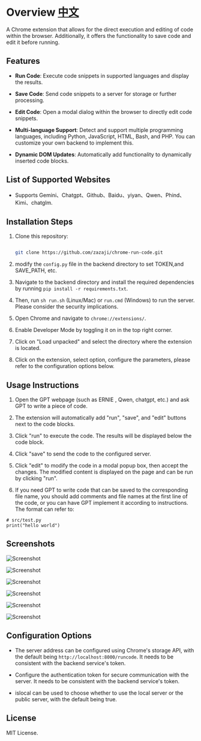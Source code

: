 # Overview [中文](readme_CN.md)

A Chrome extension that allows for the direct execution and editing of code within the browser. Additionally, it offers the functionality to save code and edit it before running.

## Features

- **Run Code**: Execute code snippets in supported languages and display the results.

- **Save Code**: Send code snippets to a server for storage or further processing.

- **Edit Code**: Open a modal dialog within the browser to directly edit code snippets.

- **Multi-language Support**: Detect and support multiple programming languages, including Python, JavaScript, HTML, Bash, and PHP. You can customize your own backend to implement this.

- **Dynamic DOM Updates**: Automatically add functionality to dynamically inserted code blocks.

## List of Supported Websites

- Supports Gemini、Chatgpt、Github、Baidu、yiyan、Qwen、Phind、Kimi、chatglm.

## Installation Steps

1. Clone this repository:

   ```bash

   git clone https://github.com/zazaji/chrome-run-code.git

   ```

2. modify the `config.py` file in the backend directory to set TOKEN,and SAVE_PATH, etc.

3. Navigate to the backend directory and install the required dependencies by running `pip install -r requirements.txt`.

4. Then, run `sh run.sh` (Linux/Mac) or `run.cmd` (Windows) to run the server. Please consider the security implications.

5. Open Chrome and navigate to `chrome://extensions/`.

6. Enable Developer Mode by toggling it on in the top right corner.

7. Click on "Load unpacked" and select the directory where the extension is located.

8. Click on the extension, select option, configure the parameters, please refer to the configuration options below.

## Usage Instructions

1. Open the GPT webpage (such as ERNIE , Qwen, chatgpt, etc.) and ask GPT to write a piece of code.

2. The extension will automatically add "run", "save", and "edit" buttons next to the code blocks.

3. Click "run" to execute the code. The results will be displayed below the code block.

4. Click "save" to send the code to the configured server.

5. Click "edit" to modify the code in a modal popup box, then accept the changes. The modified content is displayed on the page and can be run by clicking "run".

6. If you need GPT to write code that can be saved to the corresponding file name, you should add comments and file names at the first line of the code, or you can have GPT implement it according to instructions. The format can refer to:

```
# src/test.py
print("hello world")
```

## Screenshots

![Screenshot](images/github.png)

![Screenshot](images/yiyan.jpg)

![Screenshot](images/qwen.jpg)

![Screenshot](images/kimi.png)

![Screenshot](images/graph.jpg)

![Screenshot](images/edit.jpg)

## Configuration Options

- The server address can be configured using Chrome's storage API, with the default being `http://localhost:8000/runcode`. It needs to be consistent with the backend service's token.

- Configure the authentication token for secure communication with the server. It needs to be consistent with the backend service's token.

- islocal can be used to choose whether to use the local server or the public server, with the default being true.

## License

MIT License.
